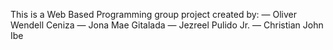 This is a Web Based Programming group project created by:
  — Oliver Wendell Ceniza
  — Jona Mae Gitalada
  — Jezreel Pulido Jr.
  — Christian John Ibe
